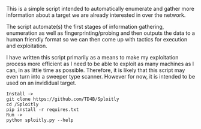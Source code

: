 This is a simple script intended to automatically enumerate and gather more information about a target
we are already interested in over the network.

The script automate(s) the first stages of information gathering, enumeration as well as fingerprinting/probing and then outputs the data 
to a human friendly format so we can then come up with tactics for execution and exploitation. 

I have written this script primarily as a means to make my exploitation process more efficient as I need to be able to exploit as many machines as I can, in as little time as possible. Therefore, it is likely that this script may even turn into a sweeper type scanner. However for now, it is intended to be used on an invididual target.

```
Install ->
git clone https://github.com/TD4B/Sploitly
cd /Sploitly
pip install -r requires.txt 
Run ->
python sploitly.py --help
```
